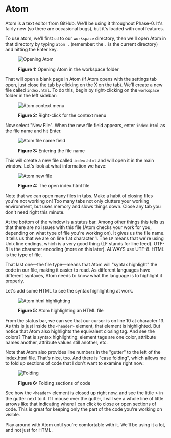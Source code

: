 # Atom

Atom is a text editor from GitHub. We'll be using it throughout Phase-0. It's fairly new (so there are occasional bugs), but it's loaded with cool features.

To use atom, we'll first `cd` to our `workspace` directory, then we'll open Atom in that directory by typing `atom .` (remember: the `.` is the current directory) and hitting the Enter key.

<figure>
  <img src="/images/open-atom.png" alt="Opening Atom"><br>
  <figcaption>
    <p><strong>Figure 1:</strong> Opening Atom in the workspace folder</p>
  </figcaption>
</figure>

That will open a blank page in Atom (if Atom opens with the settings tab open, just close the tab by clicking on the X on the tab). We'll create a new file called `index.html`. To do this, begin by right-clicking on the `workspace` folder in the left sidebar:

<figure>
  <img src="/images/atom-context-menu.png" alt="Atom context menu"><br>
  <figcaption>
    <p><strong>Figure 2:</strong> Right-click for the context menu</p>
  </figcaption>
</figure>

Now select "New File". When the new file field appears, enter `index.html` as the file name and hit Enter.

<figure>
  <img src="/images/atom-file-name-field.png" alt="Atom file name field"><br>
  <figcaption>
    <p><strong>Figure 3:</strong> Entering the file name</p>
  </figcaption>
</figure>

This will create a new file called `index.html` and will open it in the main window. Let's look at what information we have:

<figure>
  <img src="/images/atom-new-file.png" alt="Atom new file"><br>
  <figcaption>
    <p><strong>Figure 4:</strong> The open index.html file</p>
  </figcaption>
</figure>

Note that we can open many files in tabs. Make a habit of closing files you're not working on! Too many tabs not only clutters your working environment, but uses memory and slows things down. Close any tab you don't need right this minute.

At the bottom of the window is a status bar. Among other things this tells us that there are no issues with this file (Atom checks your work for you, depending on what type of file you're working on). It gives us the file name. It tells us that we are on line 1 at character 1. The `LF` means that we're using Unix line endings, which is a very good thing (LF stands for line feed). UTF-8 is the character encoding (more on this later). ALWAYS use UTF-8. HTML is the type of file.

That last one&mdash;the file type&mdash;means that Atom will "syntax highlight" the code in our file, making it easier to read. As different languages have different syntaxes, Atom needs to know what the language is to highlight it properly.

Let's add some HTML to see the syntax highlighting at work.

<figure>
  <img src="/images/atom-html.png" alt="Atom html highlighting"><br>
  <figcaption>
    <p><strong>Figure 5:</strong> Atom highlighting an HTML file</p>
  </figcaption>
</figure>

From the status bar, we can see that our cursor is on line 10 at character 13. As this is just inside the `<header>` element, that element is highlighted. But notice that Atom also highlights the equivalent closing tag. And see the colors? That is syntax highlighting: element tags are one color, attribute names another, attribute values still another, etc.

Note that Atom also provides line numbers in the "gutter" to the left of the index.html file. That's nice, too. And there is "case folding", which allows me to fold up sections of code that I don't want to examine right now:

<figure>
  <img src="/images/folding.png" alt="Folding"><br>
  <figcaption>
    <p><strong>Figure 6:</strong> Folding sections of code</p>
  </figcaption>
</figure>

See how the `<header>` element is closed up right now, and see the little > in the gutter next to it. If I mouse over the gutter, I will see a whole line of little arrows like that indicating where I can click to close or open sections of code. This is great for keeping only the part of the code you're working on visible.

Play around with Atom until you're comfortable with it. We'll be using it a lot, and not just for HTML.
